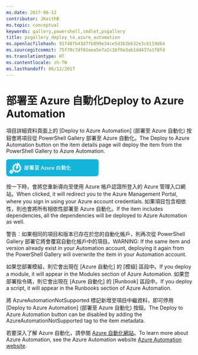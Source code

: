 ```yaml
---
ms.date: 2017-06-12
contributor: JKeithB
ms.topic: conceptual
keywords: gallery,powershell,cmdlet,psgallery
title: psgallery_deploy_to_azure_automation
ms.openlocfilehash: 91f48fb43d7fb099e34ce5d3b3b632e3cb119d64
ms.sourcegitcommit: 75f70c7df01eea5e7a2c16f9a3ab1dd437a1f8fd
ms.translationtype: HT
ms.contentlocale: zh-TW
ms.lasthandoff: 06/12/2017
---
```

<a name="deploy-to-azure-automation"></a><span data-ttu-id="68a96-103">部署至 Azure 自動化</span><span class="sxs-lookup"><span data-stu-id="68a96-103">Deploy to Azure Automation</span></span>
===========================

<span data-ttu-id="68a96-104">項目詳細資料頁面上的 [Deploy to Azure Automation] \(部署至 Azure 自動化) 按鈕會將項目從 PowerShell Gallery 部署至 Azure 自動化。</span><span class="sxs-lookup"><span data-stu-id="68a96-104">The Deploy to Azure Automation button on the item details page will deploy the item from the PowerShell Gallery to Azure Automation.</span></span>

![Deploy to Azure Automation (部署至 Azure 自動化) 按鈕](Images/DeployToAzureAutomationButton.png)

<span data-ttu-id="68a96-106">按一下時，會將您重新導向至使用 Azure 帳戶認證所登入的 Azure 管理入口網站。</span><span class="sxs-lookup"><span data-stu-id="68a96-106">When clicked, it will redirect you to the Azure Management Portal, where you sign in using your Azure account credentials.</span></span>
<span data-ttu-id="68a96-107">如果項目包含相依性，則也會將所有相依性部署至 Azure 自動化。</span><span class="sxs-lookup"><span data-stu-id="68a96-107">If the item includes dependencies, all the dependencies will be deployed to Azure Automation as well.</span></span>

<span data-ttu-id="68a96-108">警告︰如果相同的項目和版本已存在於您的自動化帳戶，則再次從 PowerShell Gallery 部署它將會覆寫自動化帳戶中的項目。</span><span class="sxs-lookup"><span data-stu-id="68a96-108">WARNING:  If the same item and version already exist in your Automation account, deploying it again from the PowerShell Gallery will overwrite the item in your Automation account.</span></span>

<span data-ttu-id="68a96-109">如果您部署模組，則它會出現在 [Azure 自動化] 的 [模組] 區段中。</span><span class="sxs-lookup"><span data-stu-id="68a96-109">If you deploy a module, it will appear in the Modules section of Azure Automation.</span></span>  <span data-ttu-id="68a96-110">如果您部署指令碼，則它會出現在 [Azure 自動化] 的 [Runbook] 區段中。</span><span class="sxs-lookup"><span data-stu-id="68a96-110">If you deploy a script, it will appear in the Runbooks section of Azure Automation.</span></span>

<span data-ttu-id="68a96-111">將 AzureAutomationNotSupported 標記新增至項目中繼資料，即可停用 [Deploy to Azure Automation] \(部署至 Azure 自動化) 按鈕。</span><span class="sxs-lookup"><span data-stu-id="68a96-111">The Deploy to Azure Automation button can be disabled by adding the AzureAutomationNotSupported tag to the item metadata.</span></span>

<span data-ttu-id="68a96-112">若要深入了解 Azure 自動化，請參閱 [Azure 自動化網站](http://azure.microsoft.com/en-us/services/automation/)。</span><span class="sxs-lookup"><span data-stu-id="68a96-112">To learn more about Azure Automation, see the Azure Automation website [Azure Automation website](http://azure.microsoft.com/en-us/services/automation/).</span></span>

